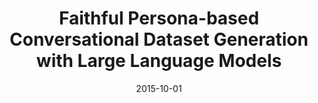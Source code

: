 ---
title: "Faithful Persona-based Conversational Dataset Generation with Large Language Models"
collection: publications
permalink: /publication/2015-10-01-paper-title-number-6
date: 2015-10-01
venue: 'Journal 1'
paperurl: 'https://arxiv.org/pdf/2312.10007.pdf'
citation: 'Your Name, You. (2015). &quot;Paper Title Number 3.&quot; <i>Journal 1</i>. 1(3).'
---